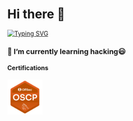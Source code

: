 # Hi there 👋

[![Typing SVG](https://readme-typing-svg.demolab.com?font=Fira+Code&pause=1000&width=435&lines=How+are+you+today%3F)](https://git.io/typing-svg)



### 🌱 I’m currently learning hacking😃




<!--
**maxzxc0110/maxzxc0110** is a ✨ _special_ ✨ repository because its `README.md` (this file) appears on your GitHub profile.

Here are some ideas to get you started:

- 🔭 I’m currently working on ...
- 🌱 I’m currently learning ...
- 👯 I’m looking to collaborate on ...
- 🤔 I’m looking for help with ...
- 💬 Ask me about ...
- 📫 How to reach me: ...
- 😄 Pronouns: ...
- ⚡ Fun fact: ...
-->


#### Certifications
<a href="https://www.credential.net/f347eacb-0ff5-4e2c-9018-ac6da3ebf72c" target="_blank"><img src="https://github.com/maxzxc0110/hack-study/blob/main/badge/oscp.png" class="cert" alt='OSCP' width="80px"></a>


